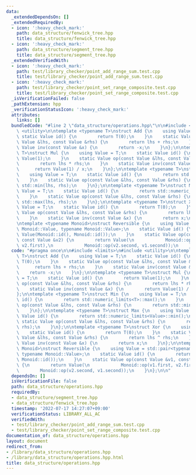 ```yaml
---
data:
  _extendedDependsOn: []
  _extendedRequiredBy:
  - icon: ':heavy_check_mark:'
    path: data_structure/fenwick_tree.hpp
    title: data_structure/fenwick_tree.hpp
  - icon: ':heavy_check_mark:'
    path: data_structure/segment_tree.hpp
    title: data_structure/segment_tree.hpp
  _extendedVerifiedWith:
  - icon: ':heavy_check_mark:'
    path: test/library_checker/point_add_range_sum.test.cpp
    title: test/library_checker/point_add_range_sum.test.cpp
  - icon: ':heavy_check_mark:'
    path: test/library_checker/point_set_range_composite.test.cpp
    title: test/library_checker/point_set_range_composite.test.cpp
  _isVerificationFailed: false
  _pathExtension: hpp
  _verificationStatusIcon: ':heavy_check_mark:'
  attributes:
    links: []
  bundledCode: "#line 2 \"data_structure/operations.hpp\"\n\n#include <limits>\n#include\
    \ <utility>\n\ntemplate <typename T>\nstruct Add {\n    using Value = T;\n   \
    \ static Value id() {\n        return T(0);\n    }\n    static Value op(const\
    \ Value &lhs, const Value &rhs) {\n        return lhs + rhs;\n    }\n    static\
    \ Value inv(const Value &x) {\n        return -x;\n    }\n};\n\ntemplate <typename\
    \ T>\nstruct Mul {\n    using Value = T;\n    static Value id() {\n        return\
    \ Value(1);\n    }\n    static Value op(const Value &lhs, const Value &rhs) {\n\
    \        return lhs * rhs;\n    }\n    static Value inv(const Value &x) {\n  \
    \      return Value(1) / x;\n    }\n};\n\ntemplate <typename T>\nstruct Min {\n\
    \    using Value = T;\n    static Value id() {\n        return std::numeric_limits<T>::max();\n\
    \    }\n    static Value op(const Value &lhs, const Value &rhs) {\n        return\
    \ std::min(lhs, rhs);\n    }\n};\n\ntemplate <typename T>\nstruct Max {\n    using\
    \ Value = T;\n    static Value id() {\n        return std::numeric_limits<Value>::min();\n\
    \    }\n    static Value op(const Value &lhs, const Value &rhs) {\n        return\
    \ std::max(lhs, rhs);\n    }\n};\n\ntemplate <typename T>\nstruct Xor {\n    using\
    \ Value = T;\n    static Value id() {\n        return T(0);\n    }\n    static\
    \ Value op(const Value &lhs, const Value &rhs) {\n        return lhs ^ rhs;\n\
    \    }\n    static Value inv(const Value &x) {\n        return x;\n    }\n};\n\
    \ntemplate <typename Monoid>\nstruct Reversible {\n    using Value = std::pair<typename\
    \ Monoid::Value, typename Monoid::Value>;\n    static Value id() {\n        return\
    \ Value(Monoid::id(), Monoid::id());\n    }\n    static Value op(const Value &v1,\
    \ const Value &v2) {\n        return Value(\n            Monoid::op(v1.first,\
    \ v2.first),\n            Monoid::op(v2.second, v1.second));\n    }\n};\n\n"
  code: "#pragma once\n\n#include <limits>\n#include <utility>\n\ntemplate <typename\
    \ T>\nstruct Add {\n    using Value = T;\n    static Value id() {\n        return\
    \ T(0);\n    }\n    static Value op(const Value &lhs, const Value &rhs) {\n  \
    \      return lhs + rhs;\n    }\n    static Value inv(const Value &x) {\n    \
    \    return -x;\n    }\n};\n\ntemplate <typename T>\nstruct Mul {\n    using Value\
    \ = T;\n    static Value id() {\n        return Value(1);\n    }\n    static Value\
    \ op(const Value &lhs, const Value &rhs) {\n        return lhs * rhs;\n    }\n\
    \    static Value inv(const Value &x) {\n        return Value(1) / x;\n    }\n\
    };\n\ntemplate <typename T>\nstruct Min {\n    using Value = T;\n    static Value\
    \ id() {\n        return std::numeric_limits<T>::max();\n    }\n    static Value\
    \ op(const Value &lhs, const Value &rhs) {\n        return std::min(lhs, rhs);\n\
    \    }\n};\n\ntemplate <typename T>\nstruct Max {\n    using Value = T;\n    static\
    \ Value id() {\n        return std::numeric_limits<Value>::min();\n    }\n   \
    \ static Value op(const Value &lhs, const Value &rhs) {\n        return std::max(lhs,\
    \ rhs);\n    }\n};\n\ntemplate <typename T>\nstruct Xor {\n    using Value = T;\n\
    \    static Value id() {\n        return T(0);\n    }\n    static Value op(const\
    \ Value &lhs, const Value &rhs) {\n        return lhs ^ rhs;\n    }\n    static\
    \ Value inv(const Value &x) {\n        return x;\n    }\n};\n\ntemplate <typename\
    \ Monoid>\nstruct Reversible {\n    using Value = std::pair<typename Monoid::Value,\
    \ typename Monoid::Value>;\n    static Value id() {\n        return Value(Monoid::id(),\
    \ Monoid::id());\n    }\n    static Value op(const Value &v1, const Value &v2)\
    \ {\n        return Value(\n            Monoid::op(v1.first, v2.first),\n    \
    \        Monoid::op(v2.second, v1.second));\n    }\n};\n\n"
  dependsOn: []
  isVerificationFile: false
  path: data_structure/operations.hpp
  requiredBy:
  - data_structure/segment_tree.hpp
  - data_structure/fenwick_tree.hpp
  timestamp: '2022-07-17 14:27:07+09:00'
  verificationStatus: LIBRARY_ALL_AC
  verifiedWith:
  - test/library_checker/point_add_range_sum.test.cpp
  - test/library_checker/point_set_range_composite.test.cpp
documentation_of: data_structure/operations.hpp
layout: document
redirect_from:
- /library/data_structure/operations.hpp
- /library/data_structure/operations.hpp.html
title: data_structure/operations.hpp
---
```

